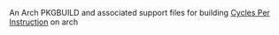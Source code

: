 An Arch PKGBUILD and associated support files for building
[Cycles Per Instruction](https://github.com/usrbinnc/netcat-cpi-kernel-moduler)
on arch


